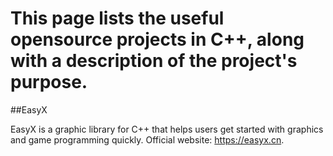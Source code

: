 # This page lists the useful opensource projects in C++, along with a description of the project's purpose. 

##EasyX

EasyX is a graphic library for C++ that helps users get started with graphics and game programming quickly.
Official website: https://easyx.cn.

